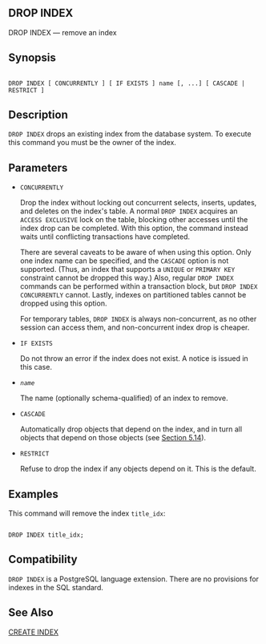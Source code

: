 ## DROP INDEX

DROP INDEX — remove an index

## Synopsis

```

DROP INDEX [ CONCURRENTLY ] [ IF EXISTS ] name [, ...] [ CASCADE | RESTRICT ]
```

## Description

`DROP INDEX` drops an existing index from the database system. To execute this command you must be the owner of the index.

## Parameters

* `CONCURRENTLY`

    Drop the index without locking out concurrent selects, inserts, updates, and deletes on the index's table. A normal `DROP INDEX` acquires an `ACCESS EXCLUSIVE` lock on the table, blocking other accesses until the index drop can be completed. With this option, the command instead waits until conflicting transactions have completed.

    There are several caveats to be aware of when using this option. Only one index name can be specified, and the `CASCADE` option is not supported. (Thus, an index that supports a `UNIQUE` or `PRIMARY KEY` constraint cannot be dropped this way.) Also, regular `DROP INDEX` commands can be performed within a transaction block, but `DROP INDEX CONCURRENTLY` cannot. Lastly, indexes on partitioned tables cannot be dropped using this option.

    For temporary tables, `DROP INDEX` is always non-concurrent, as no other session can access them, and non-concurrent index drop is cheaper.

* `IF EXISTS`

    Do not throw an error if the index does not exist. A notice is issued in this case.

* *`name`*

    The name (optionally schema-qualified) of an index to remove.

* `CASCADE`

    Automatically drop objects that depend on the index, and in turn all objects that depend on those objects (see [Section 5.14](ddl-depend "5.14. Dependency Tracking")).

* `RESTRICT`

    Refuse to drop the index if any objects depend on it. This is the default.

## Examples

This command will remove the index `title_idx`:

```

DROP INDEX title_idx;
```

## Compatibility

`DROP INDEX` is a PostgreSQL language extension. There are no provisions for indexes in the SQL standard.

## See Also

[CREATE INDEX](sql-createindex "CREATE INDEX")